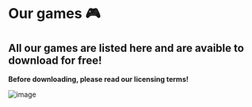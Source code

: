# Our games 🎮
## All our games are listed here and are avaible to download for free!

**Before downloading, please read our licensing terms!**

![image](https://img.freepik.com/free-psd/macaroon-isolated-transparent-background_191095-35017.jpg)
